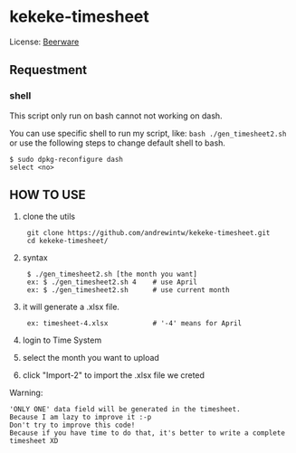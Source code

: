 # kekeke-timesheet

License: [Beerware](https://zh.wikipedia.org/wiki/%E5%95%A4%E9%85%92%E8%BB%9F%E9%AB%94)

## Requestment

### shell

This script only run on bash cannot not working on dash. 

You can use specific shell to run my script, like: `bash ./gen_timesheet2.sh` or use the following steps to change default shell to bash.

	$ sudo dpkg-reconfigure dash
	select <no>


## HOW TO USE

1. clone the utils

		git clone https://github.com/andrewintw/kekeke-timesheet.git
		cd kekeke-timesheet/

2. syntax

		$ ./gen_timesheet2.sh [the month you want]
		ex: $ ./gen_timesheet2.sh 4    # use April
		ex: $ ./gen_timesheet2.sh      # use current month

3. it will generate a .xlsx file.

		ex: timesheet-4.xlsx           # '-4' means for April

4. login to Time System

5. select the month you want to upload

6. click "Import-2" to import the .xlsx file we creted

Warning:

	'ONLY ONE' data field will be generated in the timesheet.
	Because I am lazy to improve it :-p
	Don't try to improve this code!
	Because if you have time to do that, it's better to write a complete timesheet XD
